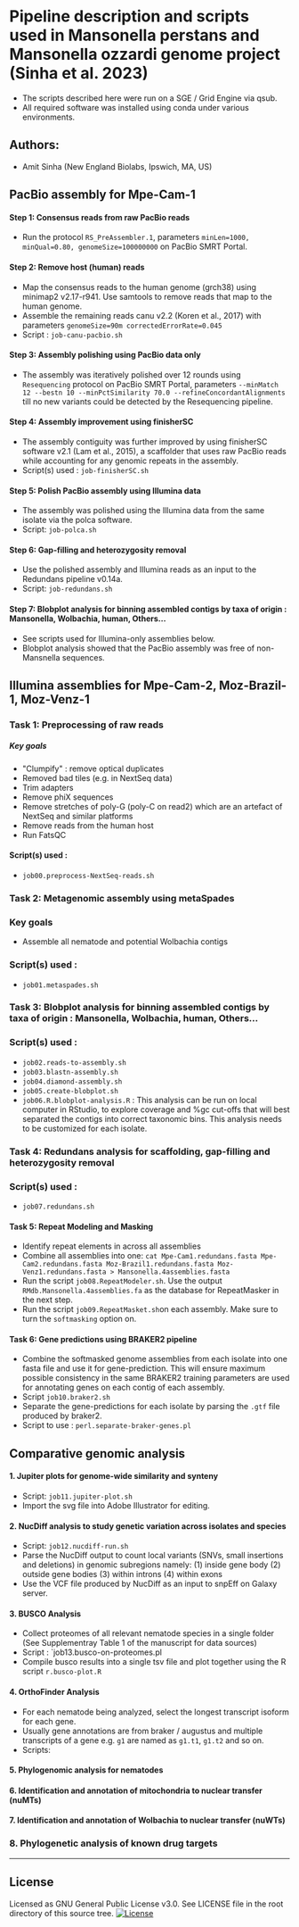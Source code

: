 # Pipeline description and scripts used in Mansonella perstans and Mansonella ozzardi genome project (Sinha et al. 2023)

- The scripts described here were run on a SGE / Grid Engine via qsub. 
- All required software was installed using conda under various environments.

## Authors:
- Amit Sinha (New England Biolabs, Ipswich, MA, US)

 
## PacBio assembly for Mpe-Cam-1

#### Step 1: Consensus reads from raw PacBio reads
- Run the protocol `RS_PreAssembler.1`, parameters `minLen=1000, minQual=0.80, genomeSize=100000000` on PacBio SMRT Portal.

#### Step 2: Remove host (human) reads
- Map the consensus reads to the human genome (grch38) using minimap2 v2.17-r941. Use samtools to remove reads that map to the human genome.
- Assemble the remaining reads canu v2.2 (Koren et al., 2017) with parameters `genomeSize=90m correctedErrorRate=0.045` 
- Script : `job-canu-pacbio.sh`


#### Step 3: Assembly polishing using PacBio data only
- The assembly was iteratively polished over 12 rounds using `Resequencing` protocol on PacBio SMRT Portal, parameters `--minMatch 12 --bestn 10 --minPctSimilarity 70.0 --refineConcordantAlignments` till no new variants could be detected by the Resequencing pipeline. 

#### Step 4: Assembly improvement using finisherSC
- The assembly contiguity was further improved by using finisherSC software v2.1 (Lam et al., 2015), a scaffolder that uses raw PacBio reads while accounting for any genomic repeats in the assembly. 
- Script(s) used : `job-finisherSC.sh`

#### Step 5: Polish PacBio assembly using Illumina data
- The assembly was polished using the Illumina data from the same isolate via the polca software.
- Script: `job-polca.sh`

#### Step 6: Gap-filling and heterozygosity removal 
- Use the polished assembly and Illumina reads as an input to the Redundans pipeline v0.14a. 
- Script: `job-redundans.sh`

#### Step 7: Blobplot analysis for binning assembled contigs by taxa of origin : Mansonella, Wolbachia, human, Others...
- See scripts used for Illumina-only assemblies below.
- Blobplot analysis showed that the PacBio assembly was free of non-Mansnella sequences.


## Illumina assemblies for Mpe-Cam-2, Moz-Brazil-1, Moz-Venz-1

### Task 1: Preprocessing of raw reads
##### Key goals
- "Clumpify" : remove optical duplicates
- Removed bad tiles (e.g. in NextSeq data)
- Trim adapters
- Remove phiX sequences
- Remove stretches of poly-G (poly-C on read2) which are an artefact of NextSeq and similar platforms
- Remove reads from the human host
- Run FatsQC 

#### Script(s) used :
- `job00.preprocess-NextSeq-reads.sh`

### Task 2: Metagenomic assembly using metaSpades
### Key goals
- Assemble all nematode and potential Wolbachia contigs

### Script(s) used :
- `job01.metaspades.sh`

### Task 3: Blobplot analysis for binning assembled contigs by taxa of origin : Mansonella, Wolbachia, human, Others...
### Script(s) used : 
- `job02.reads-to-assembly.sh`
- `job03.blastn-assembly.sh`
- `job04.diamond-assembly.sh`
- `job05.create-blobplot.sh`
- `job06.R.blobplot-analysis.R` : This analysis can be run on local computer in RStudio, to explore coverage and %gc cut-offs that will best separated the contigs into correct taxonomic bins. This analysis needs to be customized for each isolate.

### Task 4: Redundans analysis for scaffolding, gap-filling and heterozygosity removal 
### Script(s) used : 
- `job07.redundans.sh`

#### Task 5: Repeat Modeling and Masking
- Identify repeat elements in across all assemblies
- Combine all assemblies into one: `cat Mpe-Cam1.redundans.fasta Mpe-Cam2.redundans.fasta Moz-Brazil1.redundans.fasta Moz-Venz1.redundans.fasta > Mansonella.4assemblies.fasta`
- Run the script `job08.RepeatModeler.sh`. Use the output `RMdb.Mansonella.4assemblies.fa` as the database for RepeatMasker in the next step.
- Run the script `job09.RepeatMasket.sh`on each assembly. Make sure to turn the `softmasking` option on.

#### Task 6: Gene predictions using BRAKER2 pipeline
- Combine the softmasked genome assemblies from each isolate into one fasta file and use it for gene-prediction. This will ensure maximum possible consistency in the same BRAKER2 training parameters are used for annotating genes on each contig of each assembly.
- Script `job10.braker2.sh`
- Separate the gene-predictions for each isolate by parsing the `.gtf` file produced by braker2.
- Script to use : `perl.separate-braker-genes.pl`

## Comparative genomic analysis

#### 1. Jupiter  plots for genome-wide similarity and synteny
- Script: `job11.jupiter-plot.sh`
- Import the svg file into Adobe Illustrator for editing.

#### 2. NucDiff analysis to study genetic variation across isolates and species
- Script: `job12.nucdiff-run.sh`
- Parse the NucDiff output to count local variants (SNVs, small insertions and deletions) in genomic subregions namely: (1) inside gene body (2) outside gene bodies (3) within introns (4) within exons
- Use the VCF file produced by NucDiff as an input to snpEff on Galaxy server.

#### 3. BUSCO Analysis
- Collect proteomes of all relevant nematode species in a single folder (See Supplementray Table 1 of the manuscript for data sources)
- Script : `job13.busco-on-proteomes.pl
- Compile busco results into a single tsv file and plot together using the R script `r.busco-plot.R`

#### 4. OrthoFinder Analysis
- For each nematode being analyzed, select the longest transcript isoform for each gene. 
- Usually gene annotations are from braker / augustus and multiple transcripts of a gene e.g. `g1` are named as `g1.t1`, `g1.t2` and so on.
- Scripts: 

#### 5. Phylogenomic analysis for nematodes

#### 6. Identification and annotation of mitochondria to nuclear transfer (nuMTs)

#### 7. Identification and annotation of Wolbachia to nuclear transfer (nuWTs)

### 8. Phylogenetic analysis of known drug targets




******
## License
Licensed as GNU General Public License v3.0. See LICENSE file in the root directory of this source tree.
[![License](https://img.shields.io/github/license/aWormGuy/Mansonella-Genomes-Sinha-et-al.-2023)](https://opensource.org/license/gpl-3-0/)


